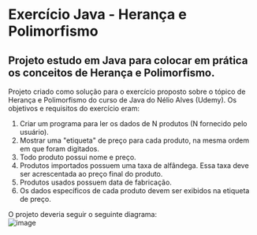 # Exercício Java - Herança e Polimorfismo

## Projeto estudo em Java para colocar em prática os conceitos de Herança e Polimorfismo.

Projeto criado como solução para o exercício proposto sobre o tópico de Herança e Polimorfismo do curso de Java do Nélio Alves (Udemy). Os objetivos e requisitos do exercício eram:
1. Criar um programa para ler os dados de N produtos (N fornecido pelo usuário).
2. Mostrar uma "etiqueta" de preço para cada produto, na mesma ordem em que foram digitados.
3. Todo produto possui nome e preço.
4. Produtos importados possuem uma taxa de alfândega. Essa taxa deve ser acrescentada ao preço final do produto.
5. Produtos usados possuem data de fabricação.
6. Os dados específicos de cada produto devem ser exibidos na etiqueta de preço.

O projeto deveria seguir o seguinte diagrama: <br>
![image](https://github.com/user-attachments/assets/5b219008-f139-49b8-8e71-a75d1f5b61be)
